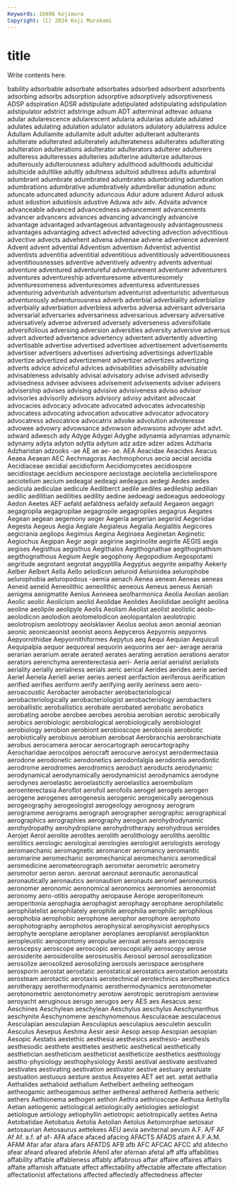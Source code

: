 ```yaml
---
Keywords: 16696 kojimura
Copyright: (C) 2024 Koji Murakami
---
```


# title

Write contents here.



bability adsorbable adsorbate adsorbates adsorbed adsorbent
adsorbents adsorbing adsorbs adsorption adsorptive adsorptively adsorptiveness ADSP adspiration ADSR
adstipulate adstipulated adstipulating adstipulation adstipulator adstrict adstringe adsum ADT adterminal
adtevac aduana adular adularescence adularescent adularia adularias adulate adulated adulates
adulating adulation adulator adulators adulatory adulatress adulce Adullam Adullamite adullamite
adult adulter adulterant adulterants adulterate adulterated adulterately adulterateness adulterates adulterating
adulteration adulterations adulterator adulterators adulterer adulterers adulteress adulteresses adulteries adulterine
adulterize adulterous adulterously adulterousness adultery adulthood adulthoods adulticidal adulticide adultlike
adultly adultness adultoid adultress adults adumbral adumbrant adumbrate adumbrated adumbrates
adumbrating adumbration adumbrations adumbrative adumbratively adumbrellar adunation adunc aduncate aduncated
aduncity aduncous Adur adure adurent Adurol adusk adust adustion adustiosis
adustive Aduwa adv adv. Advaita advance advanceable advanced advancedness advancement
advancements advancer advancers advances advancing advancingly advancive advantage advantaged advantageous
advantageously advantageousness advantages advantaging advect advected advecting advection advectitious advective
advects advehent advena advenae advene advenience advenient Advent advent advential
Adventism adventism Adventist adventist adventists adventitia adventitial adventitious adventitiously adventitiousness
adventitiousnesses adventive adventively adventry advents adventual adventure adventured adventureful adventurement
adventurer adventurers adventures adventureship adventuresome adventuresomely adventuresomeness adventuresomes adventuress adventuresses
adventuring adventurish adventurism adventurist adventuristic adventurous adventurously adventurousness adverb adverbial
adverbiality adverbialize adverbially adverbiation adverbless adverbs adversa adversant adversaria adversarial
adversaries adversariness adversarious adversary adversative adversatively adverse adversed adversely adverseness
adversifoliate adversifolious adversing adversion adversities adversity adversive adversus advert adverted
advertence advertency advertent advertently adverting advertisable advertise advertised advertisee advertisement
advertisements advertiser advertisers advertises advertising advertisings advertizable advertize advertized advertizement
advertizer advertizes advertizing adverts advice adviceful advices advisabilities advisability advisable
advisableness advisably advisal advisatory advise advised advisedly advisedness advisee advisees
advisement advisements adviser advisers advisership advises advising advisive advisiveness adviso
advisor advisories advisorily advisors advisory advisy advitant advocaat advocacies advocacy
advocate advocated advocates advocateship advocatess advocating advocation advocative advocator advocatory
advocatress advocatrice advocatrix advoke advolution advoteresse advowee advowry advowsance advowson
advowsons advoyer advt advt. adward adwesch ady Adyge Adygei Adyghe
adynamia adynamias adynamic adynamy adyta adyton adytta adytum adz adze
adzer adzes Adzharia Adzharistan adzooks -ae AE ae ae- ae.
AEA Aeacidae Aeacides Aeacus Aeaea Aeaean AEC Aechmagoras Aechmophorus aecia
aecial aecidia Aecidiaceae aecidial aecidioform Aecidiomycetes aecidiospore aecidiostage aecidium aeciospore
aeciostage aeciotelia aecioteliospore aeciotelium aecium aedeagal aedeagi aedeagus aedegi Aedes
aedes aedicula aediculae aedicule Aedilberct aedile aediles aedileship aedilian aedilic
aedilitian aedilities aedility aedine aedoeagi aedoeagus aedoeology Aedon Aeetes AEF
aefald aefaldness aefaldy aefauld Aegaeon aegagri aegagropila aegagropilae aegagropile aegagropiles
aegagrus Aegates Aegean aegean aegemony aeger Aegeria aegerian aegeriid Aegeriidae
Aegesta Aegeus Aegia Aegiale Aegialeus Aegialia Aegialitis Aegicores aegicrania aegilops
Aegimius Aegina Aeginaea Aeginetan Aeginetic Aegiochus Aegipan Aegir aegir aegirine
aegirinolite aegirite AEGIS aegis aegises Aegisthus aegisthus Aegithalos Aegithognathae aegithognathism
aegithognathous Aegium Aegle aegophony Aegopodium Aegospotami aegritude aegrotant aegrotat aegyptilla
Aegyptus aegyrite aeipathy Aekerly Aelber Aelbert Aella Aello aelodicon aeluroid
Aeluroidea aelurophobe aelurophobia aeluropodous -aemia aenach Aenea aenean Aeneas aeneas
Aeneid aeneid Aeneolithic aeneolithic aeneous Aeneus aeneus Aeniah aenigma aenigmatite
Aenius Aenneea aeolharmonica Aeolia Aeolian aeolian Aeolic aeolic Aeolicism aeolid
Aeolidae Aeolides Aeolididae aeolight aeolina aeoline aeolipile aeolipyle Aeolis Aeolism
Aeolist aeolist aeolistic aeolo- aeolodicon aeolodion aeolomelodicon aeolopantalon aeolotropic aeolotropism
aeolotropy aeolsklavier Aeolus aeolus aeon aeonial aeonian aeonic aeonicaeonist aeonist
aeons Aepyceros Aepyornis aepyornis Aepyornithidae Aepyornithiformes Aepytus aeq Aequi Aequian
Aequiculi Aequipalpia aequor aequoreal aequorin aequorins aer aer- aerage aeraria
aerarian aerarium aerate aerated aerates aerating aeration aerations aerator aerators
aerenchyma aerenterectasia aeri- Aeria aerial aerialist aerialists aeriality aerially aerialness
aerials aeric aerical Aerides aerides aerie aeried Aeriel Aeriela Aeriell
aerier aeries aeriest aerifaction aeriferous aerification aerified aerifies aeriform aerify
aerifying aerily aeriness aero aero- aeroacoustic Aerobacter aerobacter aerobacteriological aerobacteriologically
aerobacteriologist aerobacteriology aerobacters aeroballistic aeroballistics aerobate aerobated aerobatic aerobatics aerobating
aerobe aerobee aerobes aerobia aerobian aerobic aerobically aerobics aerobiologic aerobiological
aerobiologically aerobiologist aerobiology aerobion aerobiont aerobioscope aerobiosis aerobiotic aerobiotically aerobious
aerobium aeroboat Aerobranchia aerobranchiate aerobus aerocamera aerocar aerocartograph aerocartography Aerocharidae
aerocolpos aerocraft aerocurve aerocyst aerodermectasia aerodone aerodonetic aerodonetics aerodontalgia aerodontia
aerodontic aerodrome aerodromes aerodromics aeroduct aeroducts aerodynamic aerodynamical aerodynamically aerodynamicist
aerodynamics aerodyne aerodynes aeroelastic aeroelasticity aeroelastics aeroembolism aeroenterectasia Aeroflot aerofoil
aerofoils aerogel aerogels aerogen aerogene aerogenes aerogenesis aerogenic aerogenically aerogenous
aerogeography aerogeologist aerogeology aerognosy aerogram aerogramme aerograms aerograph aerographer aerographic
aerographical aerographics aerographies aerography aerogun aerohydrodynamic aerohydropathy aerohydroplane aerohydrotherapy aerohydrous
aeroides Aerojet Aerol aerolite aerolites aerolith aerolithology aeroliths aerolitic aerolitics
aerologic aerological aerologies aerologist aerologists aerology aeromaechanic aeromagnetic aeromancer aeromancy
aeromantic aeromarine aeromechanic aeromechanical aeromechanics aeromedical aeromedicine aerometeorograph aerometer aerometric
aerometry aeromotor aeron aeron. aeronat aeronaut aeronautic aeronautical aeronautically aeronautics
aeronautism aeronauts aeronef aeroneurosis aeronomer aeronomic aeronomical aeronomics aeronomies aeronomist
aeronomy aero-otitis aeropathy aeropause Aerope aeroperitoneum aeroperitonia aerophagia aerophagist aerophagy
aerophane aerophilatelic aerophilatelist aerophilately aerophile aerophilia aerophilic aerophilous aerophobia aerophobic
aerophone aerophor aerophore aerophoto aerophotography aerophotos aerophysical aerophysicist aerophysics aerophyte
aeroplane aeroplaner aeroplanes aeroplanist aeroplankton aeropleustic aeroporotomy aeropulse aerosat aerosats
aeroscepsis aeroscepsy aeroscope aeroscopic aeroscopically aeroscopy aerose aerosiderite aerosiderolite aerosinusitis
Aerosol aerosol aerosolization aerosolize aerosolized aerosolizing aerosols aerospace aerosphere aerosporin
aerostat aerostatic aerostatical aerostatics aerostation aerostats aerosteam aerotactic aerotaxis aerotechnical
aerotechnics aerotherapeutics aerotherapy aerothermodynamic aerothermodynamics aerotonometer aerotonometric aerotonometry aerotow aerotropic
aerotropism aeroview aeroyacht aeruginous aerugo aerugos aery AES aes Aesacus
aesc Aeschines Aeschylean aeschylean Aeschylus aeschylus Aeschynanthus aeschynite Aeschynomene aeschynomenous
Aesculaceae aesculaceous Aesculapian aesculapian Aesculapius aesculapius aesculetin aesculin Aesculus Aesepus
Aeshma Aesir aesir Aesop aesop Aesopian aesopian Aesopic Aestatis aestethic
aesthesia aesthesics aesthesio- aesthesis aesthesodic aesthete aesthetes aesthetic aesthetical aesthetically
aesthetician aestheticism aestheticist aestheticize aesthetics aesthiology aestho-physiology aesthophysiology Aestii aestival
aestivate aestivated aestivates aestivating aestivation aestivator aestive aestuary aestuate aestuation
aestuous aesture aestus Aesyetes AET aet aet. aetat aethalia Aethalides
aethalioid aethalium Aethelbert aetheling aetheogam aetheogamic aetheogamous aether aethereal aethered
Aetheria aetheric aethers Aethionema aethogen aethon Aethra aethrioscope Aethusa Aethylla
Aetian aetiogenic aetiological aetiologically aetiologies aetiologist aetiologue aetiology aetiophyllin aetiotropic
aetiotropically aetites Aetna Aetobatidae Aetobatus Aetolia Aetolian Aetolus Aetomorphae aetosaur
aetosaurian Aetosaurus aettekees AEU aevia aeviternal aevum A.F. A/F AF
Af Af. a.f. af af- AFA aface afaced afacing AFACTS
AFADS afaint A.F.A.M. AFAM Afar afar afara afars AFATDS AFB
afb AFC AFCAC AFCC afd afdecho afear afeard afeared afebrile
Afenil afer afernan afetal aff affa affabilities affability affable affableness
affably affabrous affair affaire affaires affairs affaite affamish affatuate affect
affectability affectable affectate affectation affectationist affectations affected affectedly affectedness affecter
